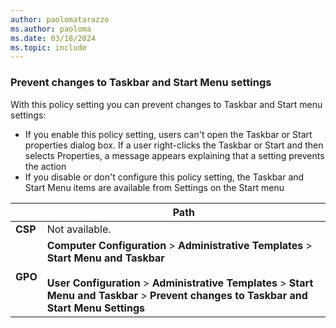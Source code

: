 ```yaml
---
author: paolomatarazzo
ms.author: paoloma
ms.date: 03/18/2024
ms.topic: include
---
```


### Prevent changes to Taskbar and Start Menu settings

With this policy setting you can prevent changes to Taskbar and Start menu settings:

- If you enable this policy setting, users can't open the Taskbar or Start properties dialog box. If a user right-clicks the Taskbar or Start and then selects Properties, a message appears explaining that a setting prevents the action
- If you disable or don't configure this policy setting, the Taskbar and Start Menu items are available from Settings on the Start menu

|  | Path |
|--|--|
| **CSP** | Not available. |
| **GPO** | **Computer Configuration** > **Administrative Templates** > **Start Menu and Taskbar**<br><br> **User Configuration** > **Administrative Templates** > **Start Menu and Taskbar** > **Prevent changes to Taskbar and Start Menu Settings**|
